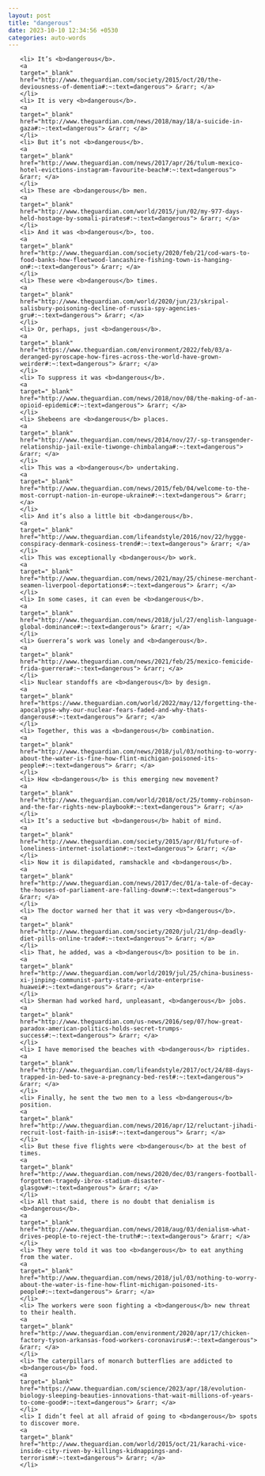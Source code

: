 ```yaml
---
layout: post
title: "dangerous"
date: 2023-10-10 12:34:56 +0530
categories: auto-words
---
```

<ol>

    <li> It’s <b>dangerous</b>.
    <a 
    target="_blank" 
    href="http://www.theguardian.com/society/2015/oct/20/the-deviousness-of-dementia#:~:text=dangerous"> &rarr; </a>
    </li>
    <li> It is very <b>dangerous</b>.
    <a 
    target="_blank" 
    href="http://www.theguardian.com/news/2018/may/18/a-suicide-in-gaza#:~:text=dangerous"> &rarr; </a>
    </li>
    <li> But it’s not <b>dangerous</b>.
    <a 
    target="_blank" 
    href="http://www.theguardian.com/news/2017/apr/26/tulum-mexico-hotel-evictions-instagram-favourite-beach#:~:text=dangerous"> &rarr; </a>
    </li>
    <li> These are <b>dangerous</b> men.
    <a 
    target="_blank" 
    href="http://www.theguardian.com/world/2015/jun/02/my-977-days-held-hostage-by-somali-pirates#:~:text=dangerous"> &rarr; </a>
    </li>
    <li> And it was <b>dangerous</b>, too.
    <a 
    target="_blank" 
    href="http://www.theguardian.com/society/2020/feb/21/cod-wars-to-food-banks-how-fleetwood-lancashire-fishing-town-is-hanging-on#:~:text=dangerous"> &rarr; </a>
    </li>
    <li> These were <b>dangerous</b> times.
    <a 
    target="_blank" 
    href="http://www.theguardian.com/world/2020/jun/23/skripal-salisbury-poisoning-decline-of-russia-spy-agencies-gru#:~:text=dangerous"> &rarr; </a>
    </li>
    <li> Or, perhaps, just <b>dangerous</b>.
    <a 
    target="_blank" 
    href="https://www.theguardian.com/environment/2022/feb/03/a-deranged-pyroscape-how-fires-across-the-world-have-grown-weirder#:~:text=dangerous"> &rarr; </a>
    </li>
    <li> To suppress it was <b>dangerous</b>.
    <a 
    target="_blank" 
    href="http://www.theguardian.com/news/2018/nov/08/the-making-of-an-opioid-epidemic#:~:text=dangerous"> &rarr; </a>
    </li>
    <li> Shebeens are <b>dangerous</b> places.
    <a 
    target="_blank" 
    href="http://www.theguardian.com/news/2014/nov/27/-sp-transgender-relationship-jail-exile-tiwonge-chimbalanga#:~:text=dangerous"> &rarr; </a>
    </li>
    <li> This was a <b>dangerous</b> undertaking.
    <a 
    target="_blank" 
    href="http://www.theguardian.com/news/2015/feb/04/welcome-to-the-most-corrupt-nation-in-europe-ukraine#:~:text=dangerous"> &rarr; </a>
    </li>
    <li> And it’s also a little bit <b>dangerous</b>.
    <a 
    target="_blank" 
    href="http://www.theguardian.com/lifeandstyle/2016/nov/22/hygge-conspiracy-denmark-cosiness-trend#:~:text=dangerous"> &rarr; </a>
    </li>
    <li> This was exceptionally <b>dangerous</b> work.
    <a 
    target="_blank" 
    href="http://www.theguardian.com/news/2021/may/25/chinese-merchant-seamen-liverpool-deportations#:~:text=dangerous"> &rarr; </a>
    </li>
    <li> In some cases, it can even be <b>dangerous</b>.
    <a 
    target="_blank" 
    href="http://www.theguardian.com/news/2018/jul/27/english-language-global-dominance#:~:text=dangerous"> &rarr; </a>
    </li>
    <li> Guerrera’s work was lonely and <b>dangerous</b>.
    <a 
    target="_blank" 
    href="http://www.theguardian.com/news/2021/feb/25/mexico-femicide-frida-guerrera#:~:text=dangerous"> &rarr; </a>
    </li>
    <li> Nuclear standoffs are <b>dangerous</b> by design.
    <a 
    target="_blank" 
    href="https://www.theguardian.com/world/2022/may/12/forgetting-the-apocalypse-why-our-nuclear-fears-faded-and-why-thats-dangerous#:~:text=dangerous"> &rarr; </a>
    </li>
    <li> Together, this was a <b>dangerous</b> combination.
    <a 
    target="_blank" 
    href="http://www.theguardian.com/news/2018/jul/03/nothing-to-worry-about-the-water-is-fine-how-flint-michigan-poisoned-its-people#:~:text=dangerous"> &rarr; </a>
    </li>
    <li> How <b>dangerous</b> is this emerging new movement?
    <a 
    target="_blank" 
    href="http://www.theguardian.com/world/2018/oct/25/tommy-robinson-and-the-far-rights-new-playbook#:~:text=dangerous"> &rarr; </a>
    </li>
    <li> It’s a seductive but <b>dangerous</b> habit of mind.
    <a 
    target="_blank" 
    href="http://www.theguardian.com/society/2015/apr/01/future-of-loneliness-internet-isolation#:~:text=dangerous"> &rarr; </a>
    </li>
    <li> Now it is dilapidated, ramshackle and <b>dangerous</b>.
    <a 
    target="_blank" 
    href="http://www.theguardian.com/news/2017/dec/01/a-tale-of-decay-the-houses-of-parliament-are-falling-down#:~:text=dangerous"> &rarr; </a>
    </li>
    <li> The doctor warned her that it was very <b>dangerous</b>.
    <a 
    target="_blank" 
    href="http://www.theguardian.com/society/2020/jul/21/dnp-deadly-diet-pills-online-trade#:~:text=dangerous"> &rarr; </a>
    </li>
    <li> That, he added, was a <b>dangerous</b> position to be in.
    <a 
    target="_blank" 
    href="http://www.theguardian.com/world/2019/jul/25/china-business-xi-jinping-communist-party-state-private-enterprise-huawei#:~:text=dangerous"> &rarr; </a>
    </li>
    <li> Sherman had worked hard, unpleasant, <b>dangerous</b> jobs.
    <a 
    target="_blank" 
    href="http://www.theguardian.com/us-news/2016/sep/07/how-great-paradox-american-politics-holds-secret-trumps-success#:~:text=dangerous"> &rarr; </a>
    </li>
    <li> I have memorised the beaches with <b>dangerous</b> riptides.
    <a 
    target="_blank" 
    href="http://www.theguardian.com/lifeandstyle/2017/oct/24/88-days-trapped-in-bed-to-save-a-pregnancy-bed-rest#:~:text=dangerous"> &rarr; </a>
    </li>
    <li> Finally, he sent the two men to a less <b>dangerous</b> position.
    <a 
    target="_blank" 
    href="http://www.theguardian.com/news/2016/apr/12/reluctant-jihadi-recruit-lost-faith-in-isis#:~:text=dangerous"> &rarr; </a>
    </li>
    <li> But these five flights were <b>dangerous</b> at the best of times.
    <a 
    target="_blank" 
    href="http://www.theguardian.com/news/2020/dec/03/rangers-football-forgotten-tragedy-ibrox-stadium-disaster-glasgow#:~:text=dangerous"> &rarr; </a>
    </li>
    <li> All that said, there is no doubt that denialism is <b>dangerous</b>.
    <a 
    target="_blank" 
    href="http://www.theguardian.com/news/2018/aug/03/denialism-what-drives-people-to-reject-the-truth#:~:text=dangerous"> &rarr; </a>
    </li>
    <li> They were told it was too <b>dangerous</b> to eat anything from the water.
    <a 
    target="_blank" 
    href="http://www.theguardian.com/news/2018/jul/03/nothing-to-worry-about-the-water-is-fine-how-flint-michigan-poisoned-its-people#:~:text=dangerous"> &rarr; </a>
    </li>
    <li> The workers were soon fighting a <b>dangerous</b> new threat to their health.
    <a 
    target="_blank" 
    href="http://www.theguardian.com/environment/2020/apr/17/chicken-factory-tyson-arkansas-food-workers-coronavirus#:~:text=dangerous"> &rarr; </a>
    </li>
    <li> The caterpillars of monarch butterflies are addicted to <b>dangerous</b> food.
    <a 
    target="_blank" 
    href="https://www.theguardian.com/science/2023/apr/18/evolution-biology-sleeping-beauties-innovations-that-wait-millions-of-years-to-come-good#:~:text=dangerous"> &rarr; </a>
    </li>
    <li> I didn’t feel at all afraid of going to <b>dangerous</b> spots to discover more.
    <a 
    target="_blank" 
    href="http://www.theguardian.com/world/2015/oct/21/karachi-vice-inside-city-riven-by-killings-kidnappings-and-terrorism#:~:text=dangerous"> &rarr; </a>
    </li>
